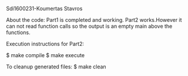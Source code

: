 Sdi1600231-Koumertas Stavros

About the code:
Part1 is completed and working.
Part2 works.However it can not read function calls so the output is an empty main above the functions.


Execution instructions for Part2:

$ make compile
$ make execute

To cleanup generated files:
$ make clean




